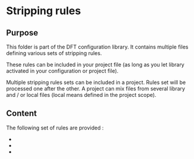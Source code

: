 Stripping rules
===============

Purpose
-------

This folder is part of the DFT configuration library. It contains multiple files defining various
sets of stripping rules.

These rules can be included in your project file (as long as you let library activated in your
configuration or project file).

Multiple stripping rules sets can be included in a project. Rules set will be processed one after
the other. A project can mix files from several library and / or local files (local means defined
in the project scope).

Content
-------

The following set of rules are provided :

*
*
*
